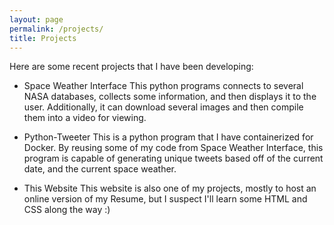 ```yaml
---
layout: page
permalink: /projects/
title: Projects
---
```


Here are some recent projects that I have been developing:

- Space Weather Interface
  This python programs connects to several NASA databases, collects some information, and then displays it to the user. Additionally, it can download several images and then compile them into a video for viewing.
- Python-Tweeter
  This is a python program that I have containerized for Docker. By reusing some of my code from Space Weather Interface, this program is capable of generating unique tweets based off of the current date, and the current space weather.
 
- This Website
  This website is also one of my projects, mostly to host an online version of my Resume, but I suspect I'll learn some HTML and CSS along the way :)
